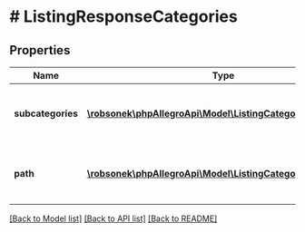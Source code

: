# # ListingResponseCategories

## Properties

Name | Type | Description | Notes
------------ | ------------- | ------------- | -------------
**subcategories** | [**\robsonek\phpAllegroApi\Model\ListingCategoryWithCount[]**](ListingCategoryWithCount.md) | Categories with counters, which can be used to refine search results. | [optional]
**path** | [**\robsonek\phpAllegroApi\Model\ListingCategory[]**](ListingCategory.md) | Categories path to the current listing category (breadcrumbs). | [optional]

[[Back to Model list]](../../README.md#models) [[Back to API list]](../../README.md#endpoints) [[Back to README]](../../README.md)
